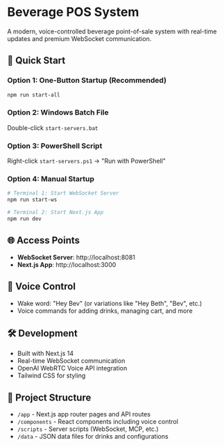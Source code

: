 # Beverage POS System

A modern, voice-controlled beverage point-of-sale system with real-time updates and premium WebSocket communication.

## 🚀 Quick Start

### Option 1: One-Button Startup (Recommended)
```bash
npm run start-all
```

### Option 2: Windows Batch File
Double-click `start-servers.bat`

### Option 3: PowerShell Script
Right-click `start-servers.ps1` → "Run with PowerShell"

### Option 4: Manual Startup
```bash
# Terminal 1: Start WebSocket Server
npm run start-ws

# Terminal 2: Start Next.js App
npm run dev
```

## 🌐 Access Points
- **WebSocket Server**: http://localhost:8081
- **Next.js App**: http://localhost:3000

## 🎤 Voice Control
- Wake word: "Hey Bev" (or variations like "Hey Beth", "Bev", etc.)
- Voice commands for adding drinks, managing cart, and more

## 🛠️ Development
- Built with Next.js 14
- Real-time WebSocket communication
- OpenAI WebRTC Voice API integration
- Tailwind CSS for styling

## 📁 Project Structure
- `/app` - Next.js app router pages and API routes
- `/components` - React components including voice control
- `/scripts` - Server scripts (WebSocket, MCP, etc.)
- `/data` - JSON data files for drinks and configurations
